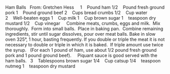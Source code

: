 Ham Balls
 
From: Gretchen Hess
 
 
1    Pound ham
1/2    Pound fresh ground pork
1    Pound ground beef
2    Cups bread crumbs
1/2    Cup water
2    Well-beaten eggs
1    Cup milk
1    Cup brown sugar
1    teaspoon dry mustard
1/2    Cup vinegar
 
 
Combine meats, crumbs, eggs and milk.  Mix thoroughly.  Form into small balls.  Place in baking pan.  Combine remaining ingredients, stir until sugar dissolves, pour over meat balls. 
Bake in slow oven 325°, 1 hour, basting frequently. 
If you double or triple the meat it is not necessary to double or triple in which it is baked.  If triple amount use twice the syrup.
 
(For each 1 pound of ham, use about 1/2 pound fresh ground pork and 1 pound ground beef).
 
 
Piquant sauce is good served with the ham balls. 
 
3    Tablespoons brown sugar
1/4    Cup catsup
1/4    teaspoon nutmeg
1    teaspoon dry mustard
